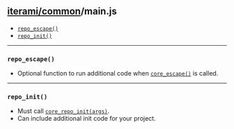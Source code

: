 [iterami/common](https://github.com/iterami/Documentation.htm/blob/gh-pages/common/README.md)/main.js
-----------------------------------------------------------------------------------------------------

* [`repo_escape()`](#repo_escape)
* [`repo_init()`](#repo_init)

---

### `repo_escape()`
* Optional function to run additional code when [`core_escape()`](https://github.com/iterami/Documentation.htm/blob/gh-pages/common/files/corejs.md#core_escape) is called.


---

### `repo_init()`
* Must call [`core_repo_init(args)`](https://github.com/iterami/Documentation.htm/blob/gh-pages/common/files/corejs.md#core_repo_initargs).
* Can include additional init code for your project.

